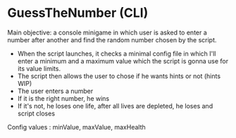 # GuessTheNumber (CLI)
Main objective: a console minigame in which user is asked to enter a number after another and find the random number chosen by the script.

- When the script launches, it checks a minimal config file in which I'll enter a minimum and a maximum value which the script is gonna use for its value limits.
- The script then allows the user to chose if he wants hints or not (hints WIP)
- The user enters a number
- If it is the right number, he wins
- If it's not, he loses one life, after all lives are depleted, he loses and script closes

Config values : minValue, maxValue, maxHealth
